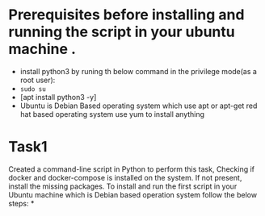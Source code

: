 # Prerequisites before installing and running the script in your ubuntu machine .
* install python3 by runing th below command in the privilege mode(as a root user):
* `sudo su`
* [apt install python3 -y]
*  Ubuntu is Debian Based operating system which use apt or apt-get red hat based operating system use yum to install anything
# Task1 
Created a command-line script in Python to perform this task, Checking if docker and docker-compose is installed on the system. If not present, install the missing packages.
To install and run the first script in your Ubuntu machine which is Debian based operation system follow the below steps:
*
